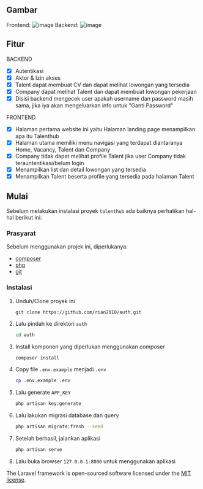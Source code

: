 ## Gambar

Frontend:
![image](https://user-images.githubusercontent.com/35516476/129226360-d8185ae7-9163-4d04-a6d8-44df18e28704.png)
Backend:
![image](https://user-images.githubusercontent.com/35516476/129230321-60cd0f5c-d4ce-450b-a96a-e16411b358df.png)

## Fitur

BACKEND

-   [x] Autentikasi
-   [x] Aktor & Izin akses
-   [x] Talent dapat membuat CV dan dapat melihat lowongan yang tersedia
-   [x] Company dapat melihat Talent dan dapat membuat lowongan pekerjaan
-   [x] Disisi backend mengecek user apakah username dan password masih sama, jika iya akan mengeluarkan info untuk "Ganti Password"

FRONTEND

-   [x] Halaman pertama website ini yaitu Halaman landing page menampilkan apa itu Talenthub
-   [x] Halaman utama memiliki menu navigasi yang terdapat diantaranya Home, Vacancy, Talent dan Company
-   [x] Company tidak dapat melihat profile Talent jika user Company tidak terauntentikasi/belum login
-   [x] Menampilkan list dan detail lowongan yang tersedia
-   [x] Menampilkan Talent beserta profile yang tersedia pada halaman Talent

## Mulai

Sebelum melakukan instalasi proyek `talenthub` ada baiknya perhatikan hal-hal berikut ini:

### Prasyarat

Sebelum menggunakan projek ini, diperlukanya:

-   [composer](https://getcomposer.org/)
-   [php](https://www.php.net/downloads.php)
-   [git](https://git-scm.com/)

### Instalasi

1. Unduh/Clone proyek ini
    ```git
    git clone https://github.com/rian2010/auth.git
    ```
2. Lalu pindah ke direktori `auth`
    ```sh
    cd auth
    ```
3. Install komponen yang diperlukan menggunakan composer
    ```sh
    composer install
    ```
4. Copy file `.env.example` menjadi `.env`
    ```sh
    cp .env.example .env
    ```
5. Lalu generate `APP_KEY`
    ```sh
    php artisan key:generate
    ```
6. Lalu lakukan migrasi database dan query
    ```sh
    php artisan migrate:fresh --seed
    ```
7. Setelah berhasil, jalankan aplikasi
    ```sh
    php artisan serve
    ```
8. Lalu buka browser `127.0.0.1:8000` untuk menggunakan aplikasi

The Laravel framework is open-sourced software licensed under the [MIT license](https://opensource.org/licenses/MIT).
